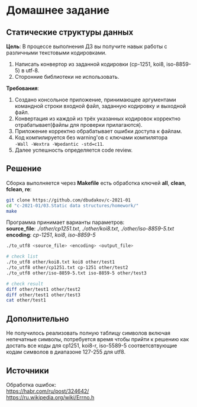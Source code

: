 # Домашнее задание

## Статические структуры данных

**Цель**: В процессе выполнения ДЗ вы получите навык работы с различными текстовыми кодировками.  

1. Написать конвертор из заданной кодировки (cp-1251, koi8, iso-8859-5) в utf-8.  
2. Сторонние библиотеки не использовать.  

**Требования**:

1. Создано консольное приложение, принимающее аргументами командной строки входной файл, заданную кодировку и выходной файл.  
2. Конвертация из каждой из трёх указанных кодировок корректно отрабатывает(файлы для проверки прилагаются).  
3. Приложение корректно обрабатывает ошибки доступа к файлам.  
4. Код компилируется без warning'ов с ключами компилятора  
`-Wall -Wextra -Wpedantic -std=c11`.  
5. Далее успешность определяется code review.  
  
## Решение

Сборка выполняется через **Makefile** есть обработка ключей **all**, **clean**, **fclean**, **re**:

```sh
git clone https://github.com/dbudakov/c-2021-01
cd "c-2021-01/03.Static data structures/homework/"
make 
```

Программа принимает варианты параметров:  
**source_file**: *./other/cp1251.txt*, *./other/koi8.txt*, *./other/iso-8859-5.txt*  
**encoding**: *cp-1251*, *koi8*, *iso-8859-5*  

```sh
./to_utf8 <source_file> <encoding> <output_file>

# check list
./to_utf8 other/koi8.txt koi8 other/test1
./to_utf8 other/cp1251.txt cp-1251 other/test2
./to_utf8 other/iso-8859-5.txt iso-8859-5 other/test3

# check result
diff other/test1 other/test2
diff other/test1 other/test3
cat other/test1
```

## Дополнительно

Не получилось реализовать полную таблицу символов включая непечатные cимволы, потребуется время чтобы прийти к решению как достать все коды для cp1251, koi8-r, iso-5589-5 соответсвтвующие кодам символов в диапазоне 127-255 для utf8.  

## Источники

Обработка ошибок:  
<https://habr.com/ru/post/324642/>  
<https://ru.wikipedia.org/wiki/Errno.h>  
